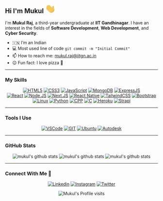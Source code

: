 ## Hi I'm Mukul <img height="30" width="35" src="assets/hi.gif" width="28px" alt="hi">

I'm **Mukul Raj**, a third-year undergraduate at **IIT Gandhinagar**. I have an interest in the fields of **Software Development**, **Web Development**, and **Cyber Security**. 

- :india: I’m an Indian
- :computer: Most used line of code `git commit -m "Initial Commit"`
- :mailbox: How to reach me: mukul.raj@iitgn.ac.in
- :wink: Fun fact: I love pizza :pizza:


---
### My Skills 
<div align="center">

<a href="https://github.com/mk-mukul/Amalthea-Task">![HTML5](https://img.shields.io/badge/html5-E34C26?style=for-the-badge&logo=html5&logoColor=FFFFFF)</a>
<a href="https://metis-website-iitgn.herokuapp.com/">![CSS3](https://img.shields.io/badge/css3-1572B6?style=for-the-badge&logo=css3&logoColor=FFFFFF)</a>
<a href="https://github.com/mk-mukul/btech20-iitgn/tree/sem-3">![JavaScript](https://img.shields.io/badge/javascript-f0db4f?style=for-the-badge&logo=javascript&logoColor=000000)</a>
<a href="https://github.com/mk-mukul/website_alpha">![MongoDB](https://img.shields.io/badge/mongodb-3FA037?style=for-the-badge&logo=mongodb&logoColor=FFFFFF)</a>
<a href="https://github.com/mk-mukul/website_alpha">![ExpressJS](https://img.shields.io/badge/expressjs-F66600?style=for-the-badge&logo=express&logoColor=FFFFFF)</a>   
<a href="https://github.com/mk-mukul/website_alpha">![React](https://img.shields.io/badge/react-61DAFB?style=for-the-badge&logo=react&logoColor=000000)</a>
<a href="https://github.com/mk-mukul/WD-GP-32">![Node.JS](https://img.shields.io/badge/node.js-3C873A?style=for-the-badge&logo=node.js&logoColor=FFFFFF)</a>
<a href="https://mk-mukul.github.io/">![Next.JS](https://img.shields.io/badge/next.js-303030?style=for-the-badge&logo=next.js&logoColor=FFFFFF)</a>
<a href="https://github.com/mk-mukul/shoppily">![React Native](https://img.shields.io/badge/react%20native-61DAFB?style=for-the-badge&logo=react&logoColor=000000)</a>
<a href="https://github.com/mk-mukul/website_alpha">![TailwindCSS](https://img.shields.io/badge/tailwindcss-3490dc?style=for-the-badge&logo=tailwindcss&logoColor=FFFFFF)</a>
<a href="https://metis-website-iitgn.herokuapp.com/">![Bootstrap](https://img.shields.io/badge/bootstrap-563D7C?style=for-the-badge&logo=bootstrap&logoColor=FFFFFF)</a>
<a href="#">![Linux](https://img.shields.io/badge/linux-FCC624?style=for-the-badge&logo=linux&logoColor=000000)</a>
<a href="https://github.com/mk-mukul/first_project">![Python](https://img.shields.io/badge/python-306998?style=for-the-badge&logo=python&logoColor=FFFFFF)</a>
<a href="#">![CPP](https://img.shields.io/badge/cpp-00599C?style=for-the-badge&logo=cplusplus&logoColor=FFFFFF)</a>
<a href="#">![C](https://img.shields.io/badge/c-659AD2?style=for-the-badge&logo=c&logoColor=FFFFFF)</a>
<a href="https://metis-website-iitgn.herokuapp.com/">![Heroku](https://img.shields.io/badge/heroku-6762A6?style=for-the-badge&logo=heroku&logoColor=FFFFFF)</a>
<a href="https://metis-admin.herokuapp.com/metis-admin">![Strapi](https://img.shields.io/badge/strapi-8C4BFF?style=for-the-badge&logo=strapi&logoColor=FFFFFF)</a>

</div>


---
### Tools I Use
<div align="center">

[![VSCode](https://img.shields.io/badge/vscode-0078D7?style=for-the-badge&logo=visual-studio-code&logoColor=FFFFFF)](#)
[![GIT](https://img.shields.io/badge/git-F1502F?style=for-the-badge&logo=git&logoColor=FFFFFF)](#)
[![Ubuntu](https://img.shields.io/badge/ubuntu-E95420?style=for-the-badge&logo=ubuntu&logoColor=FFFFFF)](#)
[![Autodesk](https://img.shields.io/badge/autodesk-7CB843?style=for-the-badge&logo=autodesk&logoColor=FFFFFF)](#)

</div>


---
### GitHub Stats 
<div align="center"> 
    <img height="180" src="https://github-readme-stats.vercel.app/api?username=mk-mukul&count_private=true&show_icons=true&theme=tokyonight&hide_border=true" alt="mukul's github stats" /> 
    <img height="180" src="https://github-readme-stats.vercel.app/api/top-langs/?username=mk-mukul&hide=java&layout=compact&theme=tokyonight&hide_border=true&langs_count=5" alt="mukul's github stats" />
    <img height="180em" src="https://github-readme-streak-stats.herokuapp.com?user=mk-mukul&theme=tokyonight&hide_border=true" alt="mukul's github stats"/>
</div>


---
### Connect With Me :handshake:
<div align="center">

[![Linkedin](https://img.shields.io/badge/MUKUL-0072B1?style=for-the-badge&logo=linkedin&logoColor=FFFFFF)](https://www.linkedin.com/in/mk-mukul/)
[![Instagram](https://img.shields.io/badge/@mk__mucool-E1306C?style=for-the-badge&logo=instagram&logoColor=FFFFFF)](https://instagram.com/mk_mucool)
[![Twitter](https://img.shields.io/badge/@mk__mucool-00ACEE?style=for-the-badge&logo=twitter&logoColor=FFFFFF)](https://twitter.com/mk_mucool)

</div>
<div align="center" display="flex">
    <img  height="23" src="https://visitor-badge.glitch.me/badge?page_id=mk-mukul.mk-mukul&left_color=gray&right_color=blue" alt="Mukul's Profile visits" />
</div>
